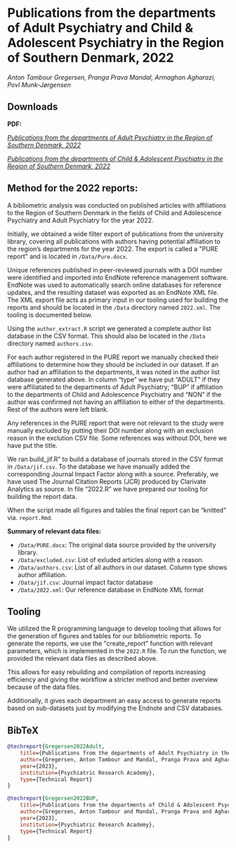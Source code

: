 # Publications from the departments of Adult Psychiatry and Child & Adolescent Psychiatry in the Region of Southern Denmark, 2022
_Anton Tambour Gregersen, Pranga Prava Mandal, Armaghan Agharazi, Povl Munk-Jørgensen_

## Downloads

**PDF:**

[_Publications from the departments of Adult Psychiatry in the Region of Southern Denmark, 2022_](https://github.com/anton0949/RDS-psychiatry-publications-2022/blob/main/2022%20Results/Publications%20Adult%202022.pdf)


[_Publications from the departments of Child & Adolescent Psychiatry in the Region of Southern Denmark, 2022_](https://github.com/anton0949/RDS-psychiatry-publications-2022/blob/main/2022%20Results/Publications%20BUP%202022.pdf)


## Method for the 2022 reports:

A bibliometric analysis was conducted on published articles with affiliations to the Region of Southern Denmark in the fields of Child and Adolescence Psychiatry and Adult Psychiatry for the year 2022.

Initially, we obtained a wide filter export of publications from the university library, covering all publications with authors having potential affiliation to the region’s departments for the year 2022. The export is called a "PURE report" and is located in `/Data/Pure.docx`.

Unique references published in peer-reviewed journals with a DOI number were identified and imported into EndNote reference management software. EndNote was used to automatically search online databases for reference updates, and the resulting dataset was exported as an EndNote XML file. The XML export file acts as primary input in our tooling used for building the reports and should be located in the `/Data` directory named `2022.xml`. The tooling is documented below.

Using the `author_extract.R` script we generated a complete author list database in the CSV format. This should also be located in the `/Data` directory named `authors.csv`.

For each author registered in the PURE report we manually checked their affiliations to determine how they should be included in our dataset. If an author had an affiliation to the departments, it was noted in the author list database generated above. In column “type” we have put “ADULT” if they were affiliatated to the departments of Adult Psychiatry; “BUP” if affiliation to the departments of Child and Adolescence Psychiatry and “NON” if the author was confirmed not having an affiliation to either of the departments. Rest of the authors were left blank.

Any references in the PURE report that were not relevant to the study were manually excluded by putting their DOI number along with an exclusion reason in the exclution CSV file. Some references was without DOI, here we have put the title.

We ran build_jif.R” to build a database of journals stored in the CSV format in `/Data/jif.csv`. To the database we have manually added the corresponding Journal Impact Factor along with a source. Preferably, we have used The Journal Citation Reports (JCR) produced by Clarivate Analytics as source.
In file “2022.R” we have prepared our tooling for building the report data.

When the script made all figures and tables the final report can be “knitted” via. `report.Rmd`.

**Summary of relevant data files:**
- `/Data/PURE.docx`: The original data source provided by the university library.
- `/Data/excluded.csv`: List of exluded articles along with a reason.
- `/Data/authors.csv`: List of all authors in our dataset. Column type shows author affiliation.
- `/Data/jif.csv`: Journal impact factor database
- `/Data/2022.xml`: Our reference database in EndNote XML format

## Tooling

We utilized the R programming language to develop tooling that allows for the generation of figures and tables for our bibliometric reports. To generate the reports, we use the "create_report" function with relevant parameters, which is implemented in the `2022.R` file. To run the function, we provided the relevant data files as described above. 

This allows for easy rebuilding and compilation of reports increasing efficiency and giving the workflow a stricter method and better overview because of the data files. 

Additionally, it gives each department an easy access to generate reports based on sub-datasets just by modifying the Endnote and CSV databases.

## BibTeX

```BibTeX
@techreport{Gregersen2022Adult,
    title={Publications from the departments of Adult Psychiatry in the Region of Southern Denmark, 2022},
    author={Gregersen, Anton Tambour and Mandal, Pranga Prava and Agharazi, Armaghan and Munk-Jørgensen, Povl},
    year={2023},
    institution={Psychiatric Research Academy},
    type={Technical Report}
}

@techreport{Gregersen2022BUP,
    title={Publications from the departments of Child & Adolescent Psychiatry in the Region of Southern Denmark, 2022},
    author={Gregersen, Anton Tambour and Mandal, Pranga Prava and Agharazi, Armaghan and Munk-Jørgensen, Povl},
    year={2023},
    institution={Psychiatric Research Academy},
    type={Technical Report}
}
```
